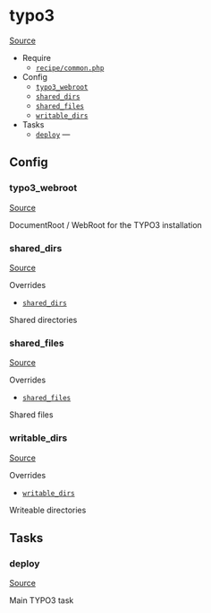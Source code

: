 <!-- DO NOT EDIT THIS FILE! -->
<!-- Instead edit recipe/typo3.php -->
<!-- Then run bin/docgen -->

# typo3

[Source](/recipe/typo3.php)



* Require
  * [`recipe/common.php`](/docs/recipe/common.md)
* Config
  * [`typo3_webroot`](#typo3_webroot)
  * [`shared_dirs`](#shared_dirs)
  * [`shared_files`](#shared_files)
  * [`writable_dirs`](#writable_dirs)
* Tasks
  * [`deploy`](#deploy) — 

## Config
### typo3_webroot
[Source](/recipe/typo3.php#L9)

DocumentRoot / WebRoot for the TYPO3 installation

### shared_dirs
[Source](/recipe/typo3.php#L32)

Overrides
* [`shared_dirs`](/docs/recipe/common.md#shared_dirs)

Shared directories

### shared_files
[Source](/recipe/typo3.php#L41)

Overrides
* [`shared_files`](/docs/recipe/common.md#shared_files)

Shared files

### writable_dirs
[Source](/recipe/typo3.php#L48)

Overrides
* [`writable_dirs`](/docs/recipe/common.md#writable_dirs)

Writeable directories


## Tasks
### deploy
[Source](/recipe/typo3.php#L14)

Main TYPO3 task

